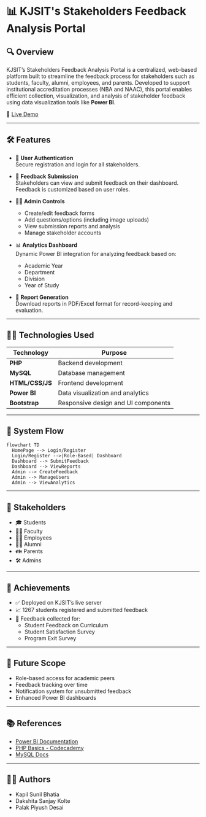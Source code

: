 
# 📊 KJSIT's Stakeholders Feedback Analysis Portal

## 🔍 Overview

KJSIT’s Stakeholders Feedback Analysis Portal is a centralized, web-based platform built to streamline the feedback process for stakeholders such as students, faculty, alumni, employees, and parents. Developed to support institutional accreditation processes (NBA and NAAC), this portal enables efficient collection, visualization, and analysis of stakeholder feedback using data visualization tools like **Power BI**.

🔗 [Live Demo](https://feedbackportal.kjsieit.in/)

---

## 🛠️ Features

- 🔐 **User Authentication**  
  Secure registration and login for all stakeholders.

- 📝 **Feedback Submission**  
  Stakeholders can view and submit feedback on their dashboard. Feedback is customized based on user roles.

- 🧑‍💼 **Admin Controls**  
  - Create/edit feedback forms  
  - Add questions/options (including image uploads)  
  - View submission reports and analysis  
  - Manage stakeholder accounts

- 📊 **Analytics Dashboard**  
  Dynamic Power BI integration for analyzing feedback based on:
  - Academic Year
  - Department
  - Division
  - Year of Study

- 🧾 **Report Generation**  
  Download reports in PDF/Excel format for record-keeping and evaluation.

---

## 👨‍💻 Technologies Used

| Technology        | Purpose                                  |
|-------------------|-------------------------------------------|
| **PHP**           | Backend development                      |
| **MySQL**         | Database management                      |
| **HTML/CSS/JS**   | Frontend development                     |
| **Power BI**      | Data visualization and analytics         |
| **Bootstrap**     | Responsive design and UI components      |

---

## 🔄 System Flow

```mermaid
flowchart TD
  HomePage --> Login/Register
  Login/Register -->|Role-Based| Dashboard
  Dashboard --> SubmitFeedback
  Dashboard --> ViewReports
  Admin --> CreateFeedback
  Admin --> ManageUsers
  Admin --> ViewAnalytics
```

---

## 👥 Stakeholders

- 🎓 Students  
- 👨‍🏫 Faculty  
- 🧑‍💼 Employees  
- 🧑‍🎓 Alumni  
- 👪 Parents  
- 🛠️ Admins

---

## 🧪 Achievements

- ✅ Deployed on KJSIT’s live server  
- 📈 1267 students registered and submitted feedback  
- 🧾 Feedback collected for:
  - Student Feedback on Curriculum  
  - Student Satisfaction Survey  
  - Program Exit Survey  

---

## 🧠 Future Scope

- Role-based access for academic peers  
- Feedback tracking over time  
- Notification system for unsubmitted feedback  
- Enhanced Power BI dashboards

---

## 📚 References

- [Power BI Documentation](https://learn.microsoft.com/en-us/training/powerplatform/power-bi)  
- [PHP Basics - Codecademy](https://www.codecademy.com/learn/learn-php)  
- [MySQL Docs](https://dev.mysql.com/doc/refman/8.0/en/)  

---

## 👨‍💻 Authors

- Kapil Sunil Bhatia
- Dakshita Sanjay Kolte  
- Palak Piyush Desai  
